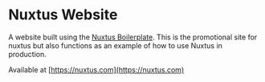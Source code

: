 # Nuxtus Website

A website built using the [Nuxtus Boilerplate](https://github.com/nuxtus/nuxtus). This is the promotional site for nuxtus but also functions as an example of how to use Nuxtus in production.

Available at [https://nuxtus.com](https://nuxtus.com)